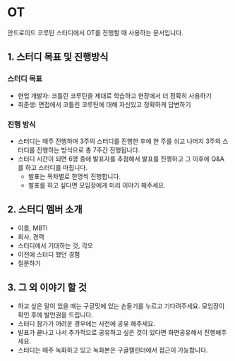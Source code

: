 # OT
안드로이드 코루틴 스터디에서 OT를 진행할 때 사용하는 문서입니다.

## 1. 스터디 목표 및 진행방식

### 스터디 목표
- 현업 개발자: 코틀린 코루틴을 제대로 학습하고 현장에서 더 정확히 사용하기
- 취준생: 면접에서 코틀린 코루틴에 대해 자신있고 정확하게 답변하기

### 진행 방식
- 스터디는 매주 진행하며 3주의 스터디를 진행한 후에 한 주를 쉬고 나머지 3주의 스터디를 진행하는 방식으로 총 7주간 진행됩니다.
- 스터디 시간이 되면 6명 중에 발표자를 추첨해서 발표를 진행하고 그 이후에 Q&A를 하고 스터디를 마칩니다.
    - 발표는 목차별로 한명씩 진행합니다.
    - 발표를 하고 싶다면 모임장에게 미리 이야기 해주세요.

## 2. 스터디 멤버 소개
- 이름, MBTI
- 회사, 경력
- 스터디에서 기대하는 것, 각오
- 이전에 스터디 했던 경험
- 질문하기

## 3. 그 외 이야기 할 것

- 하고 싶은 말이 있을 때는 구글밋에 있는 손들기를 누르고 기다려주세요. 모임장이 확인 후에 발언권을 드립니다.
- 스터디 참가가 어려운 경우에는 사전에 공유 해주세요.
- 발표가 끝나고 나서 추가적으로 공유하고 싶은 것이 있다면 화면공유해서 진행해주세요.
- 스터디는 매주 녹화하고 있고 녹화본은 구글캘린더에서 접근이 가능합니다.